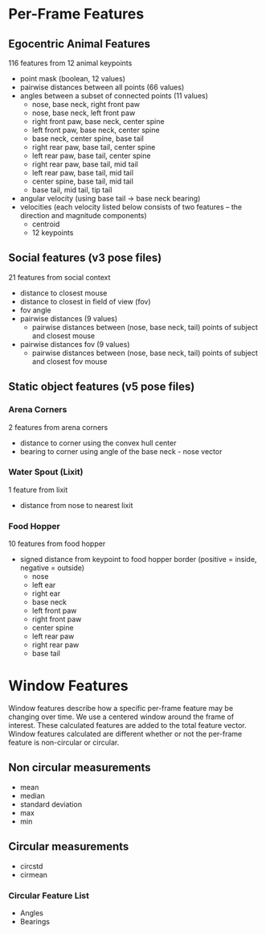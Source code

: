 # Per-Frame Features

## Egocentric Animal Features

116 features from 12 animal keypoints

* point mask (boolean, 12 values)
* pairwise distances between all points (66 values)
* angles between a subset of connected points (11 values)
    * nose, base neck, right front paw
    * nose, base neck, left front paw
    * right front paw, base neck, center spine
    * left front paw, base neck, center spine
    * base neck, center spine, base tail
    * right rear paw, base tail, center spine
    * left rear paw, base tail, center spine
    * right rear paw, base tail, mid tail
    * left rear paw, base tail, mid tail
    * center spine, base tail, mid tail
    * base tail, mid tail, tip tail
* angular velocity (using base tail → base neck bearing)
* velocities (each velocity listed below consists of two features – the direction and magnitude components)
    * centroid
    * 12 keypoints

## Social features (v3 pose files)

21 features from social context

* distance to closest mouse
* distance to closest in field of view (fov)
* fov angle
* pairwise distances (9 values)
    * pairwise distances between (nose, base neck, tail) points of subject and closest mouse
* pairwise distances fov (9 values)
    * pairwise distances between (nose, base neck, tail) points of subject and closest fov mouse

## Static object features (v5 pose files)

### Arena Corners

2 features from arena corners

* distance to corner using the convex hull center
* bearing to corner using angle of the base neck - nose vector

### Water Spout (Lixit)

1 feature from lixit

* distance from nose to nearest lixit

### Food Hopper

10 features from food hopper

* signed distance from keypoint to food hopper border (positive = inside, negative = outside)
    * nose
    * left ear
    * right ear
    * base neck
    * left front paw
    * right front paw
    * center spine
    * left rear paw
    * right rear paw
    * base tail

# Window Features

Window features describe how a specific per-frame feature may be changing over time. We use a centered window around the frame of interest. These calculated features are added to the total feature vector. Window features calculated are different whether or not the per-frame feature is non-circular or circular.

## Non circular measurements

* mean
* median
* standard deviation
* max
* min

## Circular measurements

* circstd
* cirmean

### Circular Feature List

* Angles
* Bearings
